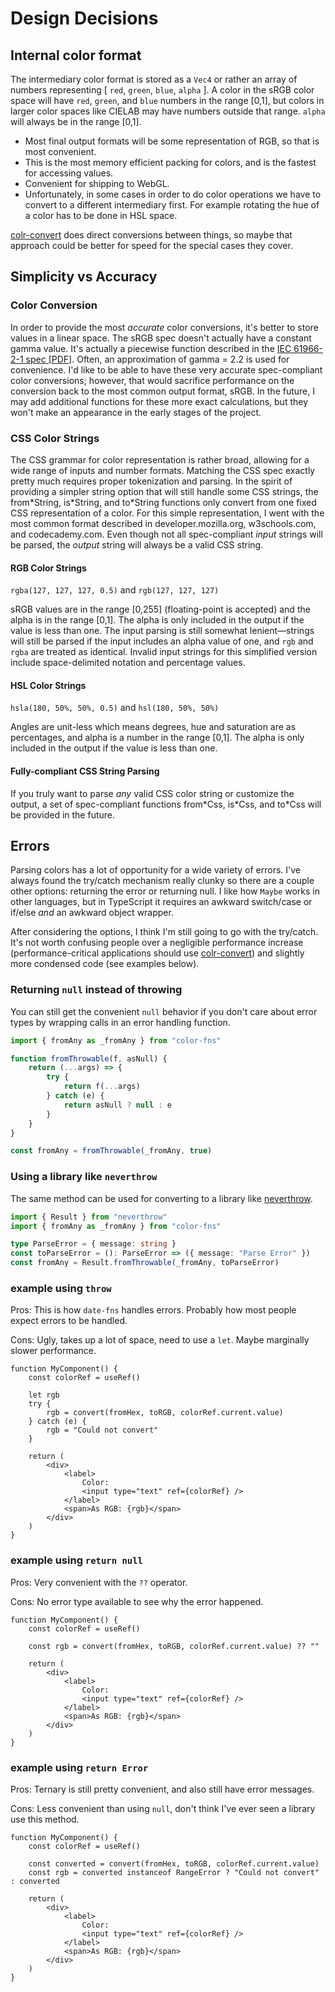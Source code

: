 # Design Decisions

## Internal color format

The intermediary color format is stored as a `Vec4` or rather an array of numbers representing \[ `red`, `green`, `blue`, `alpha` ]. A color in the sRGB color space will have `red`, `green`, and `blue` numbers in the range \[0,1], but colors in larger color spaces like CIELAB may have numbers outside that range. `alpha` will always be in the range \[0,1].

- Most final output formats will be some representation of RGB, so that is most convenient.
- This is the most memory efficient packing for colors, and is the fastest for accessing values.
- Convenient for shipping to WebGL.
- Unfortunately, in some cases in order to do color operations we have to convert to a different intermediary first. For example rotating the hue of a color has to be done in HSL space.

[colr-convert] does direct conversions between things, so maybe that approach could be better for speed for the special cases they cover.

[colr-convert]: https://github.com/stayradiated/colr/blob/master/index.js

## Simplicity vs Accuracy

### Color Conversion

In order to provide the most _accurate_ color conversions, it's better to store values in a linear space. The sRGB spec doesn't actually have a constant gamma value. It's actually a piecewise function described in the [IEC 61966-2-1 spec [PDF]](https://web.archive.org/web/20210201152230/http://www.color.org/sRGB.pdf). Often, an approximation of gamma = 2.2 is used for convenience. I'd like to be able to have these very accurate spec-compliant color conversions; however, that would sacrifice performance on the conversion back to the most common output format, sRGB. In the future, I may add additional functions for these more exact calculations, but they won't make an appearance in the early stages of the project.

### CSS Color Strings

The CSS grammar for color representation is rather broad, allowing for a wide range of inputs and number formats. Matching the CSS spec exactly pretty much requires proper tokenization and parsing. In the spirit of providing a simpler string option that will still handle some CSS strings, the from\*String, is\*String, and to\*String functions only convert from one fixed CSS representation of a color. For this simple representation, I went with the most common format described in developer.mozilla.org, w3schools.com, and codecademy.com. Even though not all spec-compliant _input_ strings will be parsed, the _output_ string will always be a valid CSS string.

#### RGB Color Strings

`rgba(127, 127, 127, 0.5)` and `rgb(127, 127, 127)`

sRGB values are in the range [0,255] (floating-point is accepted) and the alpha is in the range [0,1]. The alpha is only included in the output if the value is less than one. The input parsing is still somewhat lenient—strings will still be parsed if the input includes an alpha value of one, and `rgb` and `rgba` are treated as identical. Invalid input strings for this simplified version include space-delimited notation and percentage values.

#### HSL Color Strings

`hsla(180, 50%, 50%, 0.5)` and `hsl(180, 50%, 50%)`

Angles are unit-less which means degrees, hue and saturation are as percentages, and alpha is a number in the range [0,1]. The alpha is only included in the output if the value is less than one.

#### Fully-compliant CSS String Parsing

If you truly want to parse _any_ valid CSS color string or customize the output, a set of spec-compliant functions from\*Css, is\*Css, and to\*Css will be provided in the future.

## Errors

Parsing colors has a lot of opportunity for a wide variety of errors. I've always found the try/catch mechanism really clunky so there are a couple other options: returning the error or returning null. I like how `Maybe` works in other languages, but in TypeScript it requires an awkward switch/case or if/else _and_ an awkward object wrapper.

After considering the options, I think I'm still going to go with the try/catch. It's not worth confusing people over a negligible performance increase (performance-critical applications should use [colr-convert]) and slightly more condensed code (see examples below).

### Returning `null` instead of throwing

You can still get the convenient `null` behavior if you don't care about error types by wrapping calls in an error handling function.

[neverthrow]: https://github.com/supermacro/neverthrow

```ts
import { fromAny as _fromAny } from "color-fns"

function fromThrowable(f, asNull) {
	return (...args) => {
		try {
			return f(...args)
		} catch (e) {
			return asNull ? null : e
		}
	}
}

const fromAny = fromThrowable(_fromAny, true)
```

### Using a library like `neverthrow`

The same method can be used for converting to a library like [neverthrow].

```ts
import { Result } from "neverthrow"
import { fromAny as _fromAny } from "color-fns"

type ParseError = { message: string }
const toParseError = (): ParseError => ({ message: "Parse Error" })
const fromAny = Result.fromThrowable(_fromAny, toParseError)
```

### example using `throw`

Pros: This is how `date-fns` handles errors. Probably how most people expect errors to be handled.

Cons: Ugly, takes up a lot of space, need to use a `let`. Maybe marginally slower performance.

```tsx
function MyComponent() {
	const colorRef = useRef()

	let rgb
	try {
		rgb = convert(fromHex, toRGB, colorRef.current.value)
	} catch (e) {
		rgb = "Could not convert"
	}

	return (
		<div>
			<label>
				Color:
				<input type="text" ref={colorRef} />
			</label>
			<span>As RGB: {rgb}</span>
		</div>
	)
}
```

### example using `return null`

Pros: Very convenient with the `??` operator.

Cons: No error type available to see why the error happened.

```tsx
function MyComponent() {
	const colorRef = useRef()

	const rgb = convert(fromHex, toRGB, colorRef.current.value) ?? ""

	return (
		<div>
			<label>
				Color:
				<input type="text" ref={colorRef} />
			</label>
			<span>As RGB: {rgb}</span>
		</div>
	)
}
```

### example using `return Error`

Pros: Ternary is still pretty convenient, and also still have error messages.

Cons: Less convenient than using `null`, don't think I've ever seen a library use this method.

```tsx
function MyComponent() {
	const colorRef = useRef()

	const converted = convert(fromHex, toRGB, colorRef.current.value)
	const rgb = converted instanceof RangeError ? "Could not convert" : converted

	return (
		<div>
			<label>
				Color:
				<input type="text" ref={colorRef} />
			</label>
			<span>As RGB: {rgb}</span>
		</div>
	)
}
```

